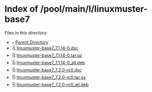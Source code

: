 
# Index of /pool/main/l/linuxmuster-base7
Files in this directory:
- ⤴ [Parent Directory](../)
- 🗒 [linuxmuster-base7_7.1.14-0.dsc](linuxmuster-base7_7.1.14-0.dsc)
- 🗒 [linuxmuster-base7_7.1.14-0.tar.gz](linuxmuster-base7_7.1.14-0.tar.gz)
- 🗒 [linuxmuster-base7_7.1.14-0_all.deb](linuxmuster-base7_7.1.14-0_all.deb)
- 🗒 [linuxmuster-base7_7.2.0-rc0.dsc](linuxmuster-base7_7.2.0-rc0.dsc)
- 🗒 [linuxmuster-base7_7.2.0-rc0.tar.gz](linuxmuster-base7_7.2.0-rc0.tar.gz)
- 🗒 [linuxmuster-base7_7.2.0-rc0_all.deb](linuxmuster-base7_7.2.0-rc0_all.deb)
